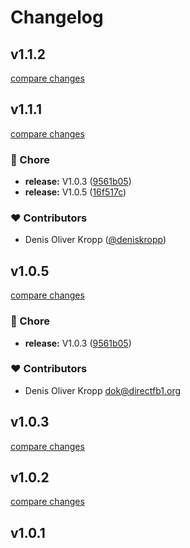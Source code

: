 # Changelog


## v1.1.2

[compare changes](https://github.com/deniskropp/nuxt-kick-it/compare/v1.1.1...v1.1.2)

## v1.1.1

[compare changes](https://github.com/deniskropp/nuxt-kick-it/compare/v1.0.3...v1.1.1)

### 🏡 Chore

- **release:** V1.0.3 ([9561b05](https://github.com/deniskropp/nuxt-kick-it/commit/9561b05))
- **release:** V1.0.5 ([16f517c](https://github.com/deniskropp/nuxt-kick-it/commit/16f517c))

### ❤️ Contributors

- Denis Oliver Kropp ([@deniskropp](http://github.com/deniskropp))

## v1.0.5

[compare changes](https://github.com/deniskropp/nuxt-kick-it/compare/v1.0.3...v1.0.5)

### 🏡 Chore

- **release:** V1.0.3 ([9561b05](https://github.com/deniskropp/nuxt-kick-it/commit/9561b05))

### ❤️ Contributors

- Denis Oliver Kropp <dok@directfb1.org>

## v1.0.3

[compare changes](https://github.com/deniskropp/nuxt-kick-it/compare/v1.0.2...v1.0.3)

## v1.0.2

[compare changes](https://github.com/deniskropp/nuxt-kick-it/compare/v1.0.1...v1.0.2)

## v1.0.1

